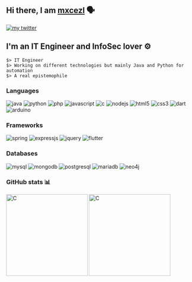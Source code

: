 ## Hi there, I am [mxcezl](https://github.com/mxcezl) :speaking_head:

[![my twitter](https://img.shields.io/badge/Twitter-1DA1F2?style=for-the-badge&logo=twitter&logoColor=white)](https://twitter.com/maxence_it)

## I'm an IT Engineer and InfoSec lover :gear:

```
$> IT Engineer
$> Working on different technologies but mainly Java and Python for automation
$> A real epistemophile
```

### Languages 

![java](https://img.shields.io/badge/Java-ED8B00?style=for-the-badge&logo=java&logoColor=white)
![python](https://img.shields.io/badge/Python-3776AB?style=for-the-badge&logo=python&logoColor=white)
![php](https://img.shields.io/badge/PHP-777BB4?style=for-the-badge&logo=php&logoColor=white)
![javascript](https://img.shields.io/badge/JavaScript-F7DF1E?style=for-the-badge&logo=javascript&logoColor=black)
![c](https://img.shields.io/badge/C-00599C?style=for-the-badge&logo=c&logoColor=white)
![nodejs](https://img.shields.io/badge/Node.js-43853D?style=for-the-badge&logo=node.js&logoColor=white)
![html5](https://img.shields.io/badge/HTML5-E34F26?style=for-the-badge&logo=html5&logoColor=white)
![css3](https://img.shields.io/badge/CSS3-1572B6?style=for-the-badge&logo=css3&logoColor=white)
![dart](https://img.shields.io/badge/Dart-0175C2?style=for-the-badge&logo=dart&logoColor=white)
![arduino](https://img.shields.io/badge/Arduino-00979D?style=for-the-badge&logo=Arduino&logoColor=white)

### Frameworks

![spring](https://img.shields.io/badge/Spring-6DB33F?style=for-the-badge&logo=spring&logoColor=white)
![expressjs](https://img.shields.io/badge/Express.js-404D59?style=for-the-badge)
![jquery](https://img.shields.io/badge/jQuery-0769AD?style=for-the-badge&logo=jquery&logoColor=white)
![flutter](https://img.shields.io/badge/Flutter-02569B?style=for-the-badge&logo=flutter&logoColor=white)

### Databases

![mysql](https://img.shields.io/badge/MySQL-00000F?style=for-the-badge&logo=mysql&logoColor=white)
![mongodb](https://img.shields.io/badge/MongoDB-4EA94B?style=for-the-badge&logo=mongodb&logoColor=white)
![postgresql](https://img.shields.io/badge/PostgreSQL-316192?style=for-the-badge&logo=postgresql&logoColor=white)
![mariadb](https://img.shields.io/badge/MariaDB-003545?style=for-the-badge&logo=mariadb&logoColor=white)
![neo4j](https://img.shields.io/badge/Neo4j-018bff?style=for-the-badge&logo=neo4j&logoColor=white)

### GitHub stats :bar_chart:

<img align="left" alt="C" height="220px" src="https://github-readme-stats.vercel.app/api/top-langs/?username=mxcezl&theme=blue-green" />
<img align="left" alt="C" height="220px" src="https://github-readme-stats.vercel.app/api?username=mxcezl&show_icons=true&theme=dark" />
